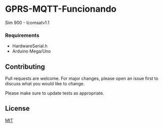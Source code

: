 # GPRS-MQTT-Funcionando
Sim 900 - Icomsatv1.1

### Requirements
* HardwareSerial.h
* Arduino Mega/Uno

## Contributing
Pull requests are welcome. For major changes, please open an issue first to discuss what you would like to change.

Please make sure to update tests as appropriate.

## License
[MIT](https://choosealicense.com/licenses/mit/)

